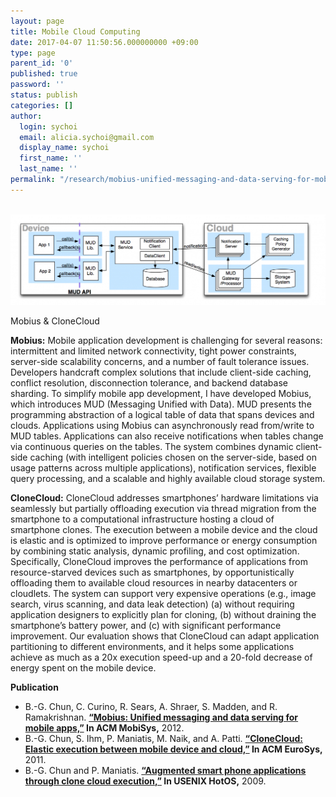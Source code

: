 ```yaml
---
layout: page
title: Mobile Cloud Computing
date: 2017-04-07 11:50:56.000000000 +09:00
type: page
parent_id: '0'
published: true
password: ''
status: publish
categories: []
author:
  login: sychoi
  email: alicia.sychoi@gmail.com
  display_name: sychoi
  first_name: ''
  last_name: ''
permalink: "/research/mobius-unified-messaging-and-data-serving-for-mobile-apps/"
---
```


<br>
<img src="../../assets/resources/mobile-cloud.png">

<span class="title_color_bold">Mobius & CloneCloud<br></span>


<b>Mobius:</b> Mobile application development is challenging for several reasons: intermittent and limited network connectivity, tight power constraints, server-side scalability concerns, and a number of fault tolerance issues. Developers handcraft complex solutions that include client-side caching, conflict resolution, disconnection tolerance, and backend database sharding. To simplify mobile app development, I have developed Mobius, which introduces MUD (Messaging Unified with Data). MUD presents the programming abstraction of a logical table of data that spans devices and clouds. Applications using Mobius can asynchronously read from/write to MUD tables. Applications can also receive notifications when tables change via continuous queries on the tables. The system combines dynamic client-side caching (with intelligent policies chosen on the server-side, based on usage patterns across multiple applications), notification services, flexible query processing, and a scalable and highly available cloud storage system.


<b>CloneCloud:</b> CloneCloud addresses smartphones’ hardware limitations via seamlessly but partially offloading execution via thread migration from the smartphone to a computational infrastructure hosting a cloud of smartphone clones. The execution between a mobile device and the cloud is elastic and is optimized to improve performance or energy consumption by combining static analysis, dynamic profiling, and cost optimization. Specifically, CloneCloud improves the performance of applications from resource-starved devices such as smartphones, by opportunistically offloading them to available cloud resources in nearby datacenters or cloudlets. The system can support very expensive operations (e.g., image search, virus scanning, and data leak detection) (a) without requiring application designers to explicitly plan for cloning, (b) without draining the smartphone’s battery power, and (c) with significant performance improvement. Our evaluation shows that CloneCloud can adapt application partitioning to different environments, and it helps some applications achieve as much as a 20x execution speed-up and a 20-fold decrease of energy spent on the mobile device.

<b class="title_color_bold">Publication</b>
<ul class="paper_list">
  <li>B.-G. Chun, C. Curino, R. Sears, A. Shraer, S. Madden, and R. Ramakrishnan. <b><a href="http://www.cs.technion.ac.il/~shralex/mud.pdf">“Mobius: Unified messaging and data serving for mobile apps,”</a> In ACM MobiSys,</b> 2012.</li>
  <li>B.-G. Chun, S. Ihm, P. Maniatis, M. Naik, and A. Patti. <b><a href="http://eurosys2011.cs.uni-salzburg.at/pdf/eurosys2011-chun.pdf">“CloneCloud: Elastic execution between mobile device and cloud,”</a> In ACM EuroSys,</b> 2011.</li>
  <li>B.-G. Chun and P. Maniatis. <b><a href="https://www.usenix.org/legacy/events/hotos09/tech/full_papers/chun/chun.pdf">“Augmented smart phone applications through clone cloud execution,”</a> In USENIX HotOS,</b> 2009.</li>
</ul>